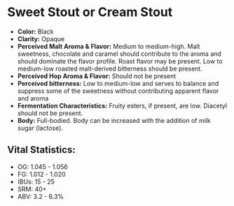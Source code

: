 # Sweet Stout or Cream Stout

- **Color:** Black
- **Clarity:** Opaque
- **Perceived Malt Aroma & Flavor:** Medium to medium-high. Malt sweetness, chocolate and caramel should contribute to the aroma and should dominate the flavor profile. Roast flavor may be present. Low to medium-low roasted malt-derived bitterness should be present.
- **Perceived Hop Aroma & Flavor:** Should not be present
- **Perceived bitterness:** Low to medium-low and serves to balance and suppress some of the sweetness without contributing apparent flavor and aroma
- **Fermentation Characteristics:** Fruity esters, if present, are low. Diacetyl should not be present.
- **Body:** Full-bodied. Body can be increased with the addition of milk sugar (lactose).

## Vital Statistics:

- OG: 1.045 - 1.056
- FG: 1.012 - 1.020
- IBUs: 15 - 25
- SRM: 40+
- ABV: 3.2 - 6.3%
